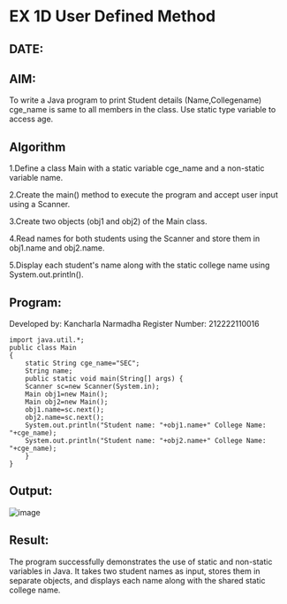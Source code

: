 
# EX 1D User Defined Method
## DATE:
## AIM:
To write a Java program to print Student details (Name,Collegename) cge_name is same to all members in the class. Use static type variable to access age.




## Algorithm

1.Define a class Main with a static variable cge_name and a non-static variable name.

2.Create the main() method to execute the program and accept user input using a Scanner.

3.Create two objects (obj1 and obj2) of the Main class.

4.Read names for both students using the Scanner and store them in obj1.name and obj2.name.

5.Display each student's name along with the static college name using System.out.println().




## Program:

Developed by: Kancharla Narmadha
Register Number: 212222110016
```
import java.util.*;
public class Main
{
    static String cge_name="SEC";
    String name;
	public static void main(String[] args) {
	Scanner sc=new Scanner(System.in);
	Main obj1=new Main();
	Main obj2=new Main();
	obj1.name=sc.next();
	obj2.name=sc.next();
	System.out.println("Student name: "+obj1.name+" College Name: "+cge_name);
	System.out.println("Student name: "+obj2.name+" College Name: "+cge_name);
	}
}

```

## Output:
![image](https://github.com/user-attachments/assets/485da226-4eac-496f-b418-b44fb50cd602)


## Result:
The program successfully demonstrates the use of static and non-static variables in Java. It takes two student names as input, stores them in separate objects, and displays each name along with the shared static college name.


